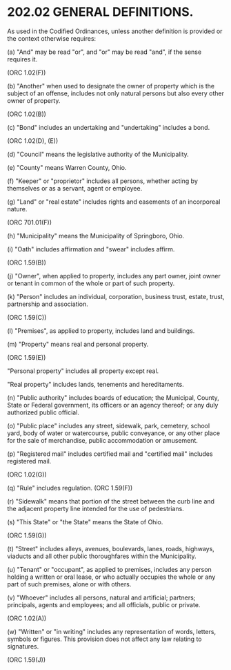 202.02 GENERAL DEFINITIONS.
===========================

As used in the Codified Ordinances, unless another definition is
provided or the context otherwise requires:

​(a) "And" may be read "or", and "or" may be read "and", if the sense
requires it.

(ORC 1.02(F))

​(b) "Another" when used to designate the owner of property which is the
subject of an offense, includes not only natural persons but also every
other owner of property.

(ORC 1.02(B))

​(c) "Bond" includes an undertaking and "undertaking" includes a bond.

(ORC 1.02(D), (E))

​(d) "Council" means the legislative authority of the Municipality.

​(e) "County" means Warren County, Ohio.

​(f) "Keeper" or "proprietor" includes all persons, whether acting by
themselves or as a servant, agent or employee.

​(g) "Land" or "real estate" includes rights and easements of an
incorporeal nature.

(ORC 701.01(F))

​(h) "Municipality" means the Municipality of Springboro, Ohio.

​(i) "Oath" includes affirmation and "swear" includes affirm.

(ORC 1.59(B))

​(j) "Owner", when applied to property, includes any part owner, joint
owner or tenant in common of the whole or part of such property.

​(k) "Person" includes an individual, corporation, business trust,
estate, trust, partnership and association.

(ORC 1.59(C))

​(l) "Premises", as applied to property, includes land and buildings.

​(m) "Property" means real and personal property.

(ORC 1.59(E))

"Personal property" includes all property except real.

"Real property" includes lands, tenements and hereditaments.

​(n) "Public authority" includes boards of education; the Municipal,
County, State or Federal government, its officers or an agency thereof;
or any duly authorized public official.

​(o) "Public place" includes any street, sidewalk, park, cemetery,
school yard, body of water or watercourse, public conveyance, or any
other place for the sale of merchandise, public accommodation or
amusement.

​(p) "Registered mail" includes certified mail and "certified mail"
includes registered mail.

(ORC 1.02(G))

​(q) "Rule" includes regulation. (ORC 1.59(F))

​(r) "Sidewalk" means that portion of the street between the curb line
and the adjacent property line intended for the use of pedestrians.

​(s) "This State" or "the State" means the State of Ohio.

(ORC 1.59(G))

​(t) "Street" includes alleys, avenues, boulevards, lanes, roads,
highways, viaducts and all other public thoroughfares within the
Municipality.

​(u) "Tenant" or "occupant", as applied to premises, includes any person
holding a written or oral lease, or who actually occupies the whole or
any part of such premises, alone or with others.

​(v) "Whoever" includes all persons, natural and artificial; partners;
principals, agents and employees; and all officials, public or private.

(ORC 1.02(A))

​(w) "Written" or "in writing" includes any representation of words,
letters, symbols or figures. This provision does not affect any law
relating to signatures.

(ORC 1.59(J))
